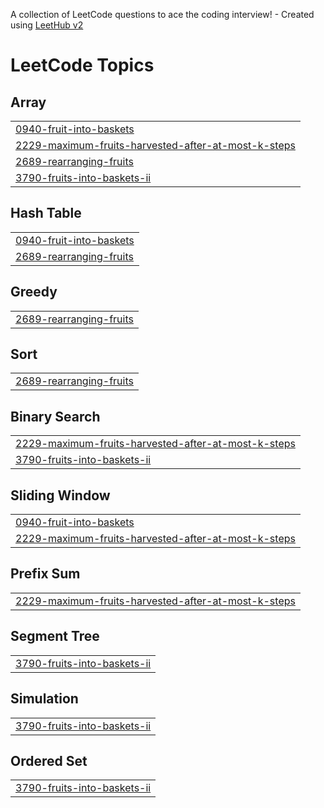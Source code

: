 A collection of LeetCode questions to ace the coding interview! - Created using [LeetHub v2](https://github.com/arunbhardwaj/LeetHub-2.0)
<!---LeetCode Topics Start-->
# LeetCode Topics
## Array
|  |
| ------- |
| [0940-fruit-into-baskets](https://github.com/harsh-srivastv/August-Leetcode-Challenge-2025/tree/master/0940-fruit-into-baskets) |
| [2229-maximum-fruits-harvested-after-at-most-k-steps](https://github.com/harsh-srivastv/August-Leetcode-Challenge-2025/tree/master/2229-maximum-fruits-harvested-after-at-most-k-steps) |
| [2689-rearranging-fruits](https://github.com/harsh-srivastv/August-Leetcode-Challenge-2025/tree/master/2689-rearranging-fruits) |
| [3790-fruits-into-baskets-ii](https://github.com/harsh-srivastv/August-Leetcode-Challenge-2025/tree/master/3790-fruits-into-baskets-ii) |
## Hash Table
|  |
| ------- |
| [0940-fruit-into-baskets](https://github.com/harsh-srivastv/August-Leetcode-Challenge-2025/tree/master/0940-fruit-into-baskets) |
| [2689-rearranging-fruits](https://github.com/harsh-srivastv/August-Leetcode-Challenge-2025/tree/master/2689-rearranging-fruits) |
## Greedy
|  |
| ------- |
| [2689-rearranging-fruits](https://github.com/harsh-srivastv/August-Leetcode-Challenge-2025/tree/master/2689-rearranging-fruits) |
## Sort
|  |
| ------- |
| [2689-rearranging-fruits](https://github.com/harsh-srivastv/August-Leetcode-Challenge-2025/tree/master/2689-rearranging-fruits) |
## Binary Search
|  |
| ------- |
| [2229-maximum-fruits-harvested-after-at-most-k-steps](https://github.com/harsh-srivastv/August-Leetcode-Challenge-2025/tree/master/2229-maximum-fruits-harvested-after-at-most-k-steps) |
| [3790-fruits-into-baskets-ii](https://github.com/harsh-srivastv/August-Leetcode-Challenge-2025/tree/master/3790-fruits-into-baskets-ii) |
## Sliding Window
|  |
| ------- |
| [0940-fruit-into-baskets](https://github.com/harsh-srivastv/August-Leetcode-Challenge-2025/tree/master/0940-fruit-into-baskets) |
| [2229-maximum-fruits-harvested-after-at-most-k-steps](https://github.com/harsh-srivastv/August-Leetcode-Challenge-2025/tree/master/2229-maximum-fruits-harvested-after-at-most-k-steps) |
## Prefix Sum
|  |
| ------- |
| [2229-maximum-fruits-harvested-after-at-most-k-steps](https://github.com/harsh-srivastv/August-Leetcode-Challenge-2025/tree/master/2229-maximum-fruits-harvested-after-at-most-k-steps) |
## Segment Tree
|  |
| ------- |
| [3790-fruits-into-baskets-ii](https://github.com/harsh-srivastv/August-Leetcode-Challenge-2025/tree/master/3790-fruits-into-baskets-ii) |
## Simulation
|  |
| ------- |
| [3790-fruits-into-baskets-ii](https://github.com/harsh-srivastv/August-Leetcode-Challenge-2025/tree/master/3790-fruits-into-baskets-ii) |
## Ordered Set
|  |
| ------- |
| [3790-fruits-into-baskets-ii](https://github.com/harsh-srivastv/August-Leetcode-Challenge-2025/tree/master/3790-fruits-into-baskets-ii) |
<!---LeetCode Topics End-->